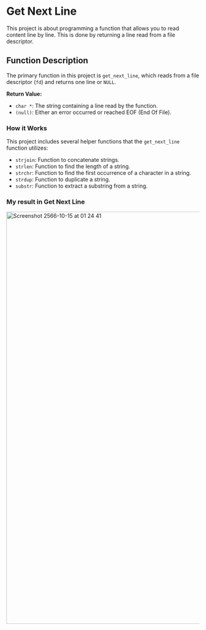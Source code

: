 # Get Next Line

This project is about programming a function that allows you to read content line by line. This is done by returning a line read from a file descriptor.

## Function Description

The primary function in this project is `get_next_line`, which reads from a file descriptor (`fd`) and returns one line or `NULL`.

**Return Value:**
- `char *`: The string containing a line read by the function.
- `(null)`: Either an error occurred or reached EOF (End Of File).

### How it Works

This project includes several helper functions that the `get_next_line` function utilizes:

- `strjoin`: Function to concatenate strings.
- `strlen`: Function to find the length of a string.
- `strchr`: Function to find the first occurrence of a character in a string.
- `strdup`: Function to duplicate a string.
- `substr`: Function to extract a substring from a string.

### My result in Get Next Line
<img width="1075" alt="Screenshot 2566-10-15 at 01 24 41" src="https://github.com/Tisarji/get-next-line/assets/48820052/abfecdae-c3b8-497c-b32f-ee0b7b3c5fa9">

